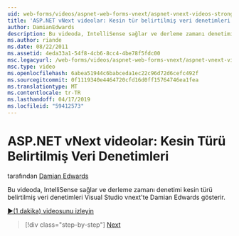 ```yaml
---
uid: web-forms/videos/aspnet-web-forms-vnext/aspnet-vnext-videos-strongly-typed-data-controls
title: 'ASP.NET vNext videolar: Kesin tür belirtilmiş veri denetimleri | Microsoft Docs'
author: DamianEdwards
description: Bu videoda, IntelliSense sağlar ve derleme zamanı denetimi kesin türü belirtilmiş veri denetimleri Visual Studio vnext'te Damian Edwards gösterir.
ms.author: riande
ms.date: 08/22/2011
ms.assetid: 4eda33a1-54f8-4cb6-8cc4-4be78f5fdc00
msc.legacyurl: /web-forms/videos/aspnet-web-forms-vnext/aspnet-vnext-videos-strongly-typed-data-controls
msc.type: video
ms.openlocfilehash: 6abea51944c6babceda1ec22c96d72d6cefc492f
ms.sourcegitcommit: 0f1119340e4464720cfd16d0ff15764746ea1fea
ms.translationtype: MT
ms.contentlocale: tr-TR
ms.lasthandoff: 04/17/2019
ms.locfileid: "59412573"
---
```

# <a name="aspnet-vnext-videos-strongly-typed-data-controls"></a>ASP.NET vNext videolar: Kesin Türü Belirtilmiş Veri Denetimleri

tarafından [Damian Edwards](https://github.com/DamianEdwards)

Bu videoda, IntelliSense sağlar ve derleme zamanı denetimi kesin türü belirtilmiş veri denetimleri Visual Studio vnext'te Damian Edwards gösterir.

[&#9654;(1 dakika) videosunu izleyin](https://channel9.msdn.com/Blogs/ASP-NET-Site-Videos/aspnet-vnext-videos-strongly-typed-data-controls)

> [!div class="step-by-step"]
> [Next](aspnet-vnext-videos-model-binding-part-1-selecting-data.md)
